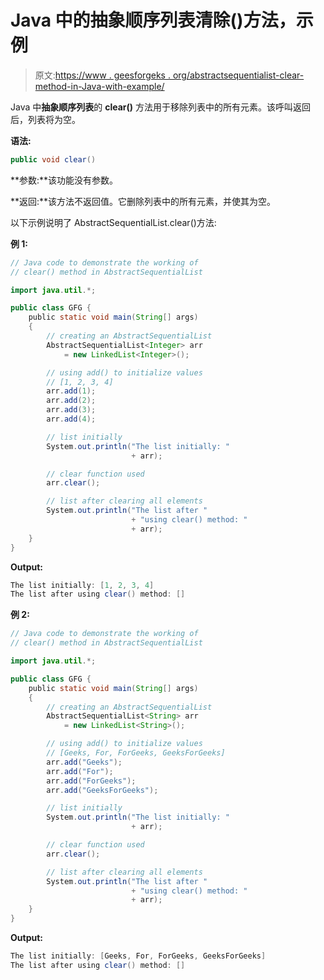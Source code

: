 # Java 中的抽象顺序列表清除()方法，示例

> 原文:[https://www . geesforgeks . org/abstractsequentialist-clear-method-in-Java-with-example/](https://www.geeksforgeeks.org/abstractsequentiallist-clear-method-in-java-with-example/)

Java 中**抽象顺序列表**的 **clear()** 方法用于移除列表中的所有元素。该呼叫返回后，列表将为空。

**语法:**

```java
public void clear()
```

**参数:**该功能没有参数。

**返回:**该方法不返回值。它删除列表中的所有元素，并使其为空。

以下示例说明了 AbstractSequentialList.clear()方法:

**例 1:**

```java
// Java code to demonstrate the working of
// clear() method in AbstractSequentialList

import java.util.*;

public class GFG {
    public static void main(String[] args)
    {
        // creating an AbstractSequentialList
        AbstractSequentialList<Integer> arr
            = new LinkedList<Integer>();

        // using add() to initialize values
        // [1, 2, 3, 4]
        arr.add(1);
        arr.add(2);
        arr.add(3);
        arr.add(4);

        // list initially
        System.out.println("The list initially: "
                           + arr);

        // clear function used
        arr.clear();

        // list after clearing all elements
        System.out.println("The list after "
                           + "using clear() method: "
                           + arr);
    }
}
```

**Output:**

```java
The list initially: [1, 2, 3, 4]
The list after using clear() method: []

```

**例 2:**

```java
// Java code to demonstrate the working of
// clear() method in AbstractSequentialList

import java.util.*;

public class GFG {
    public static void main(String[] args)
    {
        // creating an AbstractSequentialList
        AbstractSequentialList<String> arr
            = new LinkedList<String>();

        // using add() to initialize values
        // [Geeks, For, ForGeeks, GeeksForGeeks]
        arr.add("Geeks");
        arr.add("For");
        arr.add("ForGeeks");
        arr.add("GeeksForGeeks");

        // list initially
        System.out.println("The list initially: "
                           + arr);

        // clear function used
        arr.clear();

        // list after clearing all elements
        System.out.println("The list after "
                           + "using clear() method: "
                           + arr);
    }
}
```

**Output:**

```java
The list initially: [Geeks, For, ForGeeks, GeeksForGeeks]
The list after using clear() method: []

```